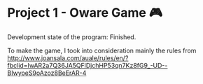# Project 1 - Oware Game :video_game:

Development state of the program: 
Finished.

To make the game, I took into consideration mainly the rules from
http://www.joansala.com/auale/rules/en/?fbclid=IwAR2a7Q36JA5QFlDjchHP53qn7Kz8fG9_-UD--BIwyoeS9oAzoz8BeErAR-4